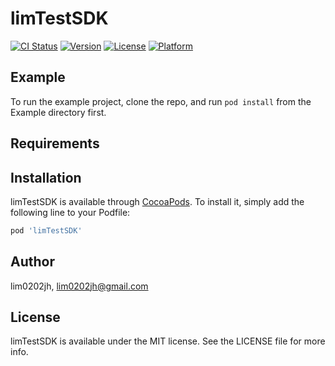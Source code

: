# limTestSDK

[![CI Status](https://img.shields.io/travis/lim0202jh/limTestSDK.svg?style=flat)](https://travis-ci.org/lim0202jh/limTestSDK)
[![Version](https://img.shields.io/cocoapods/v/limTestSDK.svg?style=flat)](https://cocoapods.org/pods/limTestSDK)
[![License](https://img.shields.io/cocoapods/l/limTestSDK.svg?style=flat)](https://cocoapods.org/pods/limTestSDK)
[![Platform](https://img.shields.io/cocoapods/p/limTestSDK.svg?style=flat)](https://cocoapods.org/pods/limTestSDK)

## Example

To run the example project, clone the repo, and run `pod install` from the Example directory first.

## Requirements

## Installation

limTestSDK is available through [CocoaPods](https://cocoapods.org). To install
it, simply add the following line to your Podfile:

```ruby
pod 'limTestSDK'
```

## Author

lim0202jh, lim0202jh@gmail.com

## License

limTestSDK is available under the MIT license. See the LICENSE file for more info.
